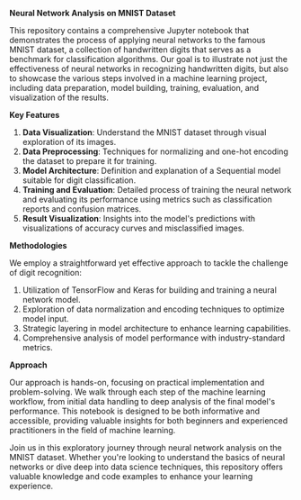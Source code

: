 **Neural Network Analysis on MNIST Dataset**

This repository contains a comprehensive Jupyter notebook that demonstrates the process of applying neural networks to the famous MNIST dataset, a collection of handwritten digits that serves as a benchmark for classification algorithms. Our goal is to illustrate not just the effectiveness of neural networks in recognizing handwritten digits, but also to showcase the various steps involved in a machine learning project, including data preparation, model building, training, evaluation, and visualization of the results.

**Key Features**

1. **Data Visualization**: Understand the MNIST dataset through visual exploration of its images.
2. **Data Preprocessing**: Techniques for normalizing and one-hot encoding the dataset to prepare it for training.
3. **Model Architecture**: Definition and explanation of a Sequential model suitable for digit classification.
4. **Training and Evaluation**: Detailed process of training the neural network and evaluating its performance using metrics such as classification reports and confusion matrices.
5. **Result Visualization**: Insights into the model's predictions with visualizations of accuracy curves and misclassified images.

**Methodologies**

We employ a straightforward yet effective approach to tackle the challenge of digit recognition:

1. Utilization of TensorFlow and Keras for building and training a neural network model.
2. Exploration of data normalization and encoding techniques to optimize model input.
3. Strategic layering in model architecture to enhance learning capabilities.
4. Comprehensive analysis of model performance with industry-standard metrics.

**Approach**

Our approach is hands-on, focusing on practical implementation and problem-solving. We walk through each step of the machine learning workflow, from initial data handling to deep analysis of the final model's performance. This notebook is designed to be both informative and accessible, providing valuable insights for both beginners and experienced practitioners in the field of machine learning.

Join us in this exploratory journey through neural network analysis on the MNIST dataset. Whether you're looking to understand the basics of neural networks or dive deep into data science techniques, this repository offers valuable knowledge and code examples to enhance your learning experience.
